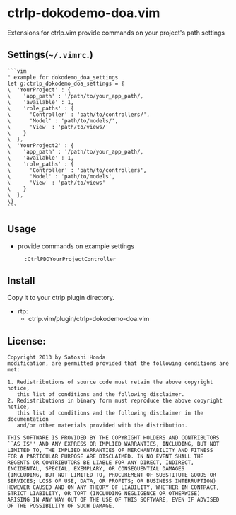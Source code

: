 # ctrlp-dokodemo-doa.vim
Extensions for ctrlp.vim
provide commands on your project's path settings

## Settings(`~/.vimrc`.)

    ```vim
    " example for dokodemo_doa_settings
    let g:ctrlp_dokodemo_doa_settings = {
    \  'YourProject' : {
    \    'app_path' : '/path/to/your_app_path/,
    \    'available' : 1,
    \    'role_paths' : {
    \      'Controller' : 'path/to/controllers/',
    \      'Model' : 'path/to/models/',
    \      'View' : 'path/to/views/'
    \    }
    \  },
    \  'YourProject2' : {
    \    'app_path' : '/path/to/your_app_path/,
    \    'available' : 1,
    \    'role_paths' : {
    \      'Controller' : 'path/to/controllers',
    \      'Model' : 'path/to/models',
    \      'View' : 'path/to/views'
    \    }
    \  },
    \}
    ```

## Usage

- provide commands on example settings

        :CtrlPDDYourProjectController

## Install

Copy it to your ctrlp plugin directory.

- rtp:
  - ctrlp.vim/plugin/ctrlp-dokodemo-doa.vim

## License:

    Copyright 2013 by Satoshi Honda
    modification, are permitted provided that the following conditions are met:

    1. Redistributions of source code must retain the above copyright notice,
       this list of conditions and the following disclaimer.
    2. Redistributions in binary form must reproduce the above copyright notice,
       this list of conditions and the following disclaimer in the documentation
       and/or other materials provided with the distribution.

    THIS SOFTWARE IS PROVIDED BY THE COPYRIGHT HOLDERS AND CONTRIBUTORS
    ``AS IS'' AND ANY EXPRESS OR IMPLIED WARRANTIES, INCLUDING, BUT NOT
    LIMITED TO, THE IMPLIED WARRANTIES OF MERCHANTABILITY AND FITNESS
    FOR A PARTICULAR PURPOSE ARE DISCLAIMED. IN NO EVENT SHALL THE
    REGENTS OR CONTRIBUTORS BE LIABLE FOR ANY DIRECT, INDIRECT,
    INCIDENTAL, SPECIAL, EXEMPLARY, OR CONSEQUENTIAL DAMAGES
    (INCLUDING, BUT NOT LIMITED TO, PROCUREMENT OF SUBSTITUTE GOODS OR
    SERVICES; LOSS OF USE, DATA, OR PROFITS; OR BUSINESS INTERRUPTION)
    HOWEVER CAUSED AND ON ANY THEORY OF LIABILITY, WHETHER IN CONTRACT,
    STRICT LIABILITY, OR TORT (INCLUDING NEGLIGENCE OR OTHERWISE)
    ARISING IN ANY WAY OUT OF THE USE OF THIS SOFTWARE, EVEN IF ADVISED
    OF THE POSSIBILITY OF SUCH DAMAGE.
